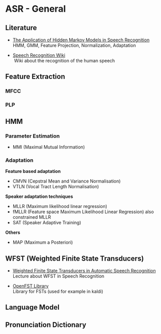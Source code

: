 # ASR - General

## Literature

- [The Application of Hidden Markov Models in Speech Recognition](literature/The_Application_of_Hidden_Markov_Models_in_Speech_Recognition.pdf)   
  HMM, GMM, Feature Projection, Normalization, Adaptation
  
- [Speech Recognition Wiki](http://recognize-speech.com)   
  Wiki about the recognition of the human speech

## Feature Extraction

### MFCC

### PLP

## HMM

### Parameter Estimation

- MMI (Maximal Mutual Information)

### Adaptation

**Feature based adaptation**
- CMVN (Cepstral Mean and Variance Normalisation)
- VTLN (Vocal Tract Length Normalisation)

**Speaker adaptation techniques**
- MLLR (Maximum likelihood linear regression)
- fMLLR (Feature space Maximum Likelihood Linear Regression) also constrained MLLR
- SAT (Speaker Adaptive Training)

**Others**
- MAP (Maximum a Posteriori)


## WFST (Weighted Finite State Transducers)

- [Weighted Finite State Transducers in Automatic Speech Recognition](WFST_in_Speech_Recognition.pdf)   
  Lecture about WFST in Speech Recognition
  
- [OpenFST Library](http://www.openfst.org/twiki/bin/view/FST/WebHome)   
  Library for FSTs (used for example in kaldi)

## Language Model

## Pronunciation Dictionary
